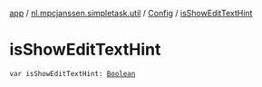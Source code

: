 [app](../../index.md) / [nl.mpcjanssen.simpletask.util](../index.md) / [Config](index.md) / [isShowEditTextHint](.)

# isShowEditTextHint

`var isShowEditTextHint: `[`Boolean`](https://kotlinlang.org/api/latest/jvm/stdlib/kotlin/-boolean/index.html)